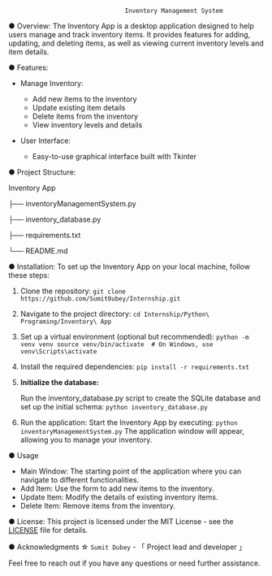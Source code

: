                                     Inventory Management System


● Overview:
The Inventory App is a desktop application designed to help users manage and track inventory items. 
It provides features for adding, updating, and deleting items, as well as viewing current inventory levels and item details.


● Features:
- Manage Inventory:
  - Add new items to the inventory
  - Update existing item details
  - Delete items from the inventory
  - View inventory levels and details

- User Interface:
  - Easy-to-use graphical interface built with Tkinter
 
● Project Structure:

Inventory App

├── inventoryManagementSystem.py

├── inventory_database.py

├── requirements.txt

└── README.md



● Installation:
To set up the Inventory App on your local machine, follow these steps:

1. Clone the repository:
    `
    git clone https://github.com/Sumit0ubey/Internship.git
    `

2. Navigate to the project directory:
    `
    cd Internship/Python\ Programing/Inventory\ App
    `

3. Set up a virtual environment (optional but recommended):
    `
    python -m venv venv
    source venv/bin/activate  # On Windows, use venv\Scripts\activate
    `

4. Install the required dependencies:
    `pip install -r requirements.txt`

5. **Initialize the database:**

    Run the inventory_database.py script to create the SQLite database and set up the initial schema:
    `python inventory_database.py`

6. Run the application:
    Start the Inventory App by executing:
    `python inventoryManagementSystem.py`
    The application window will appear, allowing you to manage your inventory.


● Usage

- Main Window: The starting point of the application where you can navigate to different functionalities.
- Add Item: Use the form to add new items to the inventory.
- Update Item: Modify the details of existing inventory items.
- Delete Item: Remove items from the inventory.

● License:
This project is licensed under the MIT License - see the [LICENSE](LICENSE) file for details.

● Acknowledgments
  ☆ `Sumit Dubey` - 「 Project lead and developer 」

Feel free to reach out if you have any questions or need further assistance.
